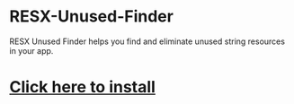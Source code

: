 # RESX-Unused-Finder
RESX Unused Finder helps you find and eliminate unused string resources in your app.

# [Click here to install](https://aka.ms/resxunusedfinder)